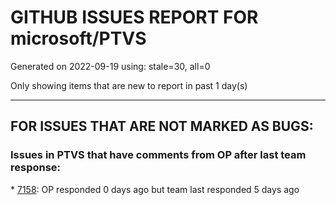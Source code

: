 
# GITHUB ISSUES REPORT FOR microsoft/PTVS


Generated on 2022-09-19 using: stale=30, all=0


Only showing items that are new to report in past 1 day(s)


---

## FOR ISSUES THAT ARE NOT MARKED AS BUGS:


### Issues in PTVS that have comments from OP after last team response:


\* [7158](https://github.com/microsoft/PTVS/issues/7158 "VS2017 Debug Error: An unexpected error occcurred"): OP responded 0 days ago but team last responded 5 days ago
